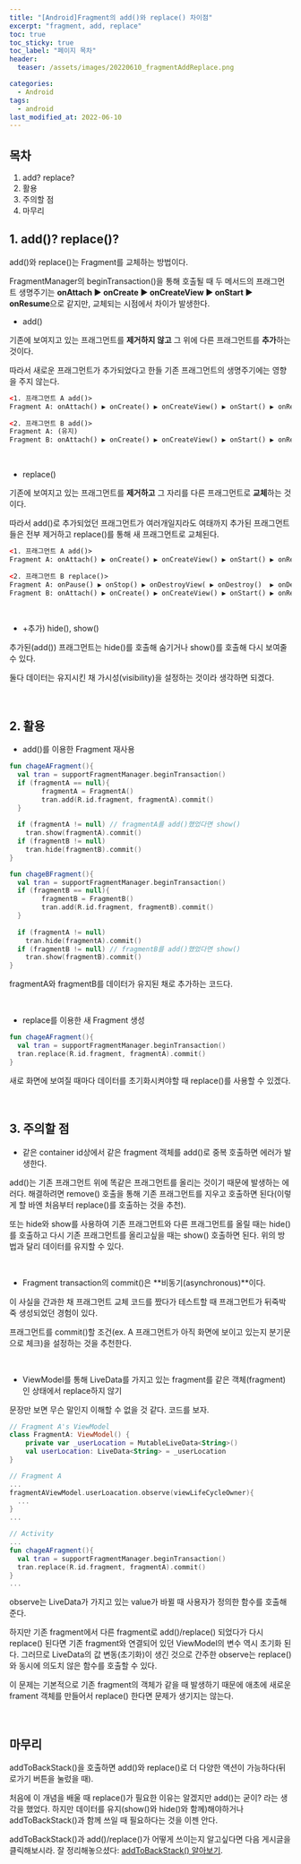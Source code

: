 ```yaml
---
title: "[Android]Fragment의 add()와 replace() 차이점"
excerpt: "fragment, add, replace"
toc: true
toc_sticky: true
toc_label: "페이지 목차"
header:
  teaser: /assets/images/20220610_fragmentAddReplace.png

categories:
  - Android
tags:
  - android
last_modified_at: 2022-06-10
---
```


## 목차

1. add? replace?
2. 활용
3. 주의할 점
4. 마무리<br>

## 1. add()? replace()?

add()와 replace()는 Fragment를 교체하는 방법이다. <br>

FragmentManager의 beginTransaction()을 통해 호출될 때 두 메서드의 프래그먼트 생명주기는 **onAttach ▶️ onCreate ▶️ onCreateView ▶️ onStart ▶️ onResume**으로 같지만, 교체되는 시점에서 차이가 발생한다.<br>

* add()

기존에 보여지고 있는 프래그먼트를 **제거하지 않고** 그 위에 다른 프래그먼트를 **추가**하는 것이다.<br>

따라서 새로운 프래그먼트가 추가되었다고 한들 기존 프래그먼트의 생명주기에는 영향을 주지 않는다.<br>

```xml
<1. 프래그먼트 A add()>
Fragment A: onAttach() ▶️ onCreate() ▶️ onCreateView() ▶️ onStart() ▶️ onResume()
  
<2. 프래그먼트 B add()>
Fragment A: (유지)
Fragment B: onAttach() ▶️ onCreate() ▶️ onCreateView() ▶️ onStart() ▶️ onResume()
```

<br>

* replace()

기존에 보여지고 있는 프래그먼트를 **제거하고** 그 자리를 다른 프래그먼트로 **교체**하는 것이다.<br> 

따라서 add()로 추가되었던 프래그먼트가 여러개일지라도 여태까지 추가된 프래그먼트들은 전부 제거하고 replace()를 통해 새 프래그먼트로 교체된다. <br>

```xml
<1. 프래그먼트 A add()>
Fragment A: onAttach() ▶️ onCreate() ▶️ onCreateView() ▶️ onStart() ▶️ onResume()
  
<2. 프래그먼트 B replace()>
Fragment A: onPause() ▶️ onStop() ▶️ onDestroyView( ▶️ onDestroy()  ▶️ onDetach()
Fragment B: onAttach() ▶️ onCreate() ▶️ onCreateView() ▶️ onStart() ▶️ onResume()
```

<br>

* +추가) hide(), show()

추가된(add()) 프래그먼트는 hide()를 호출해 숨기거나 show()를 호출해 다시 보여줄 수 있다. <br>

둘다 데이터는 유지시킨 채 가시성(visibility)을 설정하는 것이라 생각하면 되겠다.<br>

<br>

## 2. 활용

* add()를 이용한 Fragment 재사용

```kotlin
fun chageAFragment(){
  val tran = supportFragmentManager.beginTransaction()
  if (fragmentA == null){
    	fragmentA = FragmentA()
    	tran.add(R.id.fragment, fragmentA).commit()
  }
  
  if (fragmentA != null) // fragmentA를 add()했었다면 show()
  	tran.show(fragmentA).commit()
  if (fragmentB != null)
  	tran.hide(fragmentB).commit()
}

fun chageBFragment(){
  val tran = supportFragmentManager.beginTransaction()
  if (fragmentB == null){
    	fragmentB = FragmentB()
    	tran.add(R.id.fragment, fragmentB).commit()
  }
  
  if (fragmentA != null) 
  	tran.hide(fragmentA).commit()
  if (fragmentB != null) // fragmentB를 add()했었다면 show()
  	tran.show(fragmentB).commit()
}
```

fragmentA와 fragmentB를 데이터가 유지된 채로 추가하는 코드다. <br>

<br>

* replace를 이용한 새 Fragment 생성

```kotlin
fun chageAFragment(){
  val tran = supportFragmentManager.beginTransaction()
  tran.replace(R.id.fragment, fragmentA).commit()
}
```

새로 화면에 보여질 때마다 데이터를 초기화시켜야할 때 replace()를 사용할 수 있겠다.<br>

<br>

## 3. 주의할 점

* 같은 container id상에서 같은 fragment 객체를 add()로 중복 호출하면 에러가 발생한다.

add()는 기존 프래그먼트 위에 똑같은 프래그먼트를 올리는 것이기 때문에 발생하는 에러다. 해결하려면 remove() 호출을 통해 기존 프래그먼트를 지우고 호출하면 된다(이렇게 할 바엔 처음부터 replace()를 호출하는 것을 추천).<br>

또는 hide와 show를 사용하여 기존 프래그먼트와 다른 프래그먼트를 올릴 때는 hide()를 호출하고 다시 기존 프래그먼트를 올리고싶을 때는 show() 호출하면 된다. 위의 방법과 달리 데이터를 유지할 수 있다.<br>

<br>

* Fragment transaction의 commit()은 **비동기(asynchronous)**이다.

이 사실을 간과한 채 프래그먼트 교체 코드를 짰다가 테스트할 때 프래그먼트가 뒤죽박죽 생성되었던 경험이 있다.<br>

프래그먼트를 commit()할 조건(ex. A 프래그먼트가 아직 화면에 보이고 있는지 분기문으로 체크)을 설정하는 것을 추천한다.<br>

<br>

* ViewModel를 통해 LiveData를 가지고 있는 fragment를 같은 객체(fragment)인 상태에서 replace하지 않기

문장만 보면 무슨 말인지 이해할 수 없을 것 같다. 코드를 보자.<br>

```kotlin
// Fragment A's ViewModel
class FragmentA: ViewModel() {
    private var _userLocation = MutableLiveData<String>()
    val userLocation: LiveData<String> = _userLocation
}
```

```kotlin
// Fragment A
...
fragmentAViewModel.userLoacation.observe(viewLifeCycleOwner){
  ...	
}
...
```

```kotlin
// Activity
...
fun chageAFragment(){
  val tran = supportFragmentManager.beginTransaction()
  tran.replace(R.id.fragment, fragmentA).commit()
}
...
```

observe는 LiveData가 가지고 있는 value가 바뀔 때 사용자가 정의한 함수를 호출해준다.<br>

하지만 기존 fragment에서 다른 fragment로 add()/replace() 되었다가 다시 replace() 된다면  기존 fragment와 연결되어 있던 ViewModel의 변수 역시 초기화 된다. 그러므로 LiveData의 값 변동(초기화)이 생긴 것으로 간주한 observe는 replace()와 동시에 의도치 않은 함수를 호출할 수 있다.<br>

이 문제는 기본적으로 기존 fragment의 객체가 같을 때 발생하기 때문에 애초에 새로운 frament 객체를 만들어서 replace() 한다면 문제가 생기지는 않는다.<br>

<br>

## 마무리

addToBackStack()을 호출하면 add()와 replace()로 더 다양한 액션이 가능하다(뒤로가기 버튼을 눌렀을 때).<br>

처음에 이 개념을 배울 때 replace()가 필요한 이유는 알겠지만 add()는 굳이? 라는 생각을 했었다. 하지만 데이터를 유지(show()와 hide()와 함께)해야하거나 addToBackStack()과 함께 쓰일 때 필요하다는 것을 이젠 안다.<br>

addToBackStack()과 add()/replace()가 어떻게 쓰이는지 알고싶다면 다음 게시글을 클릭해보시라. 잘 정리해놓으셨다: [addToBackStack() 알아보기](https://zzandoli.tistory.com/55).<br>

